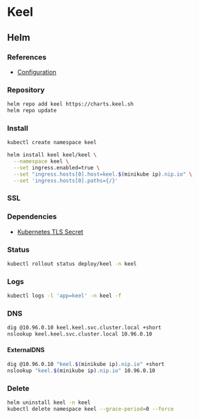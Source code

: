 # Keel

## Helm

### References

- [Configuration](https://github.com/keel-hq/keel/tree/master/chart/keel#configuration)

### Repository

```sh
helm repo add keel https://charts.keel.sh
helm repo update
```

### Install

```sh
kubectl create namespace keel
```

```sh
helm install keel keel/keel \
  --namespace keel \
  --set ingress.enabled=true \
  --set "ingress.hosts[0].host=keel.$(minikube ip).nip.io" \
  --set 'ingress.hosts[0].paths={/}'
```

### SSL

### Dependencies

- [Kubernetes TLS Secret](/k8s-tls-secret.md)

<!-- #### Create

TODO -->

<!-- #### Remove

TODO -->

### Status

```sh
kubectl rollout status deploy/keel -n keel
```

### Logs

```sh
kubectl logs -l 'app=keel' -n keel -f
```

### DNS

```sh
dig @10.96.0.10 keel.keel.svc.cluster.local +short
nslookup keel.keel.svc.cluster.local 10.96.0.10
```

#### ExternalDNS

```sh
dig @10.96.0.10 "keel.$(minikube ip).nip.io" +short
nslookup "keel.$(minikube ip).nip.io" 10.96.0.10
```

<!-- ### Secret

```sh
kubectl get secret keel \
  -o jsonpath='{.data.admin-password}' \
  -n keel | \
    base64 --decode; echo
``` -->

### Delete

```sh
helm uninstall keel -n keel
kubectl delete namespace keel --grace-period=0 --force
```
